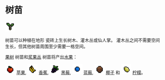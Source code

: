 # 树苗
![](*/../../../images/web/Any_Sapling.gif) 

树苗可以种植在地形 瓷砖上生长树木、灌木丛或仙人掌。 灌木丛之间不需要空间生长，但其他树苗周围至少需要一格空间。

[果树](/guides/Items/fruit_trees) 树苗和[浆果丛](/guides/Items/bushes) 树苗将产出[水果](/guides/Items/fruits)：

![苹果](/images/web/apple.png) [苹果](/guides/Items/apple), 
![香蕉](/images/web/banana.png) [香蕉](/guides/Items/banana), 
![黑莓](/images/web/blackberry.png) [黑莓](/guides/Items/blackberry), 
![蓝莓](/images/web/blueberry.png) [蓝莓](/guides/Items/blueberry), 
![椰子](/images/web/coconut.png) [椰子](/guides/Items/coconut) 和
![柠檬](/images/web/lemon.png) [柠檬](/guides/Items/lemon)。